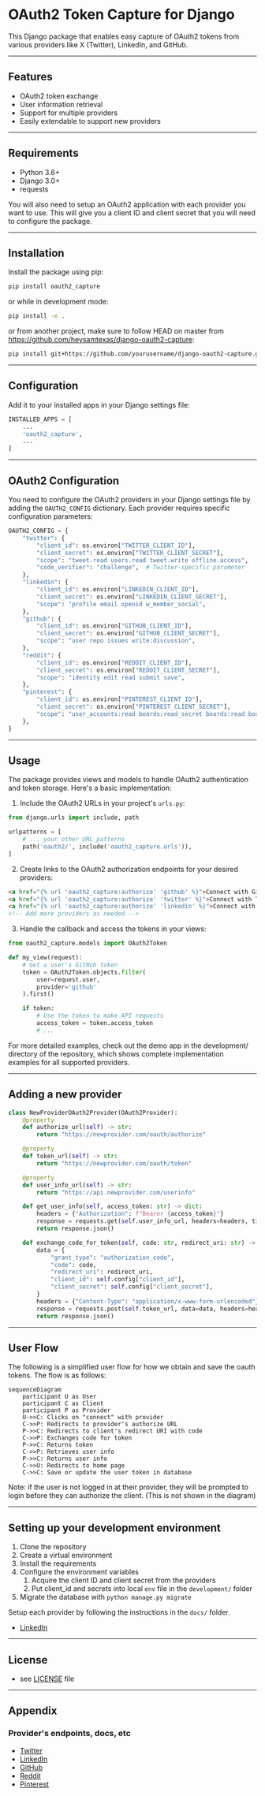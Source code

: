 # OAuth2 Token Capture for Django

This Django package that enables easy capture of OAuth2 tokens from various
providers like X (Twitter), LinkedIn, and GitHub.

---

## Features

- OAuth2 token exchange
- User information retrieval
- Support for multiple providers
- Easily extendable to support new providers

---

## Requirements

- Python 3.6+
- Django 3.0+
- requests

You will also need to setup an OAuth2 application with each provider you want to
use. This will give you a client ID and client secret that you will need to
configure the package.

---

## Installation

Install the package using pip:

```bash
pip install oauth2_capture
```
or while in development mode:
```bash
pip install -e .
```

or from another project, make sure to follow HEAD on master from https://github.com/heysamtexas/django-oauth2-capture:

```bash
pip install git+https://github.com/yourusername/django-oauth2-capture.git@master
```

---

## Configuration
Add it to your installed apps in your Django settings file:
```python
INSTALLED_APPS = [
    ...
    'oauth2_capture',
    ...
]
```

---

## OAuth2 Configuration

You need to configure the OAuth2 providers in your Django settings file by adding the `OAUTH2_CONFIG` dictionary. Each provider requires specific configuration parameters:

```python
OAUTH2_CONFIG = {
    "twitter": {
        "client_id": os.environ["TWITTER_CLIENT_ID"],
        "client_secret": os.environ["TWITTER_CLIENT_SECRET"],
        "scope": "tweet.read users.read tweet.write offline.access",
        "code_verifier": "challenge",  # Twitter-specific parameter
    },
    "linkedin": {
        "client_id": os.environ["LINKEDIN_CLIENT_ID"],
        "client_secret": os.environ["LINKEDIN_CLIENT_SECRET"],
        "scope": "profile email openid w_member_social",
    },
    "github": {
        "client_id": os.environ["GITHUB_CLIENT_ID"],
        "client_secret": os.environ["GITHUB_CLIENT_SECRET"],
        "scope": "user repo issues write:discussion",
    },
    "reddit": {
        "client_id": os.environ["REDDIT_CLIENT_ID"],
        "client_secret": os.environ["REDDIT_CLIENT_SECRET"],
        "scope": "identity edit read submit save",
    },
    "pinterest": {
        "client_id": os.environ["PINTEREST_CLIENT_ID"],
        "client_secret": os.environ["PINTEREST_CLIENT_SECRET"],
        "scope": "user_accounts:read boards:read_secret boards:read boards:write_secret boards:write pins:read pins:write pins:read_secret pins:write_secret",
    },
}
```

---

## Usage

The package provides views and models to handle OAuth2 authentication and token storage. Here's a basic implementation:

1. Include the OAuth2 URLs in your project's `urls.py`:

```python
from django.urls import include, path

urlpatterns = [
    # ... your other URL patterns
    path('oauth2/', include('oauth2_capture.urls')),
]
```
2. Create links to the OAuth2 authorization endpoints for your desired providers:

```html
<a href="{% url 'oauth2_capture:authorize' 'github' %}">Connect with GitHub</a>
<a href="{% url 'oauth2_capture:authorize' 'twitter' %}">Connect with Twitter</a>
<a href="{% url 'oauth2_capture:authorize' 'linkedin' %}">Connect with LinkedIn</a>
<!-- Add more providers as needed -->
```

3. Handle the callback and access the tokens in your views:

```python
from oauth2_capture.models import OAuth2Token

def my_view(request):
    # Get a user's GitHub token
    token = OAuth2Token.objects.filter(
        user=request.user,
        provider='github'
    ).first()

    if token:
        # Use the token to make API requests
        access_token = token.access_token
        # ...
```

For more detailed examples, check out the demo app in the development/ directory of the repository, which shows complete implementation examples for all supported providers.

---

## Adding a new provider
```python
class NewProviderOAuth2Provider(OAuth2Provider):
    @property
    def authorize_url(self) -> str:
        return "https://newprovider.com/oauth/authorize"

    @property
    def token_url(self) -> str:
        return "https://newprovider.com/oauth/token"

    @property
    def user_info_url(self) -> str:
        return "https://api.newprovider.com/userinfo"

    def get_user_info(self, access_token: str) -> dict:
        headers = {"Authorization": f"Bearer {access_token}"}
        response = requests.get(self.user_info_url, headers=headers, timeout=10)
        return response.json()

    def exchange_code_for_token(self, code: str, redirect_uri: str) -> dict:
        data = {
            "grant_type": "authorization_code",
            "code": code,
            "redirect_uri": redirect_uri,
            "client_id": self.config["client_id"],
            "client_secret": self.config["client_secret"],
        }
        headers = {"Content-Type": "application/x-www-form-urlencoded"}
        response = requests.post(self.token_url, data=data, headers=headers, timeout=10)
        return response.json()
```

---

## User Flow

The following is a simplified user flow for how we obtain and save the oauth
tokens. The flow is as follows:

```mermaid
sequenceDiagram
    participant U as User
    participant C as Client
    participant P as Provider
    U->>C: Clicks on "connect" with provider
    C->>P: Redirects to provider's authorize URL
    P->>C: Redirects to client's redirect URI with code
    C->>P: Exchanges code for token
    P->>C: Returns token
    C->>P: Retrieves user info
    P->>C: Returns user info
    C->>U: Redirects to home page
    C->>C: Save or update the user token in database
```
Note: if the user is not logged in at their provider, they will be prompted to
login before they can authorize the client. (This is not shown in the diagram)

---

## Setting up your development environment

1. Clone the repository
2. Create a virtual environment
3. Install the requirements
4. Configure the environment variables
   1. Acquire the client ID and client secret from the providers
   2. Put client_id and secrets into local `env` file in the `development/`
      folder
5. Migrate the database with `python manage.py migrate`

Setup each provider by following the instructions in the `docs/` folder.
- [LinkedIn](docs/linkedin-setup.md)

---

## License

- see [LICENSE](LICENSE) file

---

## Appendix

### Provider's endpoints, docs, etc

- [Twitter](https://developer.twitter.com/en/docs/authentication/oauth-2-0)
- [LinkedIn](https://docs.microsoft.com/en-us/linkedin/shared/authentication/authorization-code-flow?context=linkedin/context)
- [GitHub](https://docs.github.com/en/developers/apps/building-oauth-apps/authorizing-oauth-apps)
- [Reddit](https://github.com/reddit-archive/reddit/wiki/OAuth2)
- [Pinterest](https://developers.pinterest.com/docs/getting-started/connect-app/)
